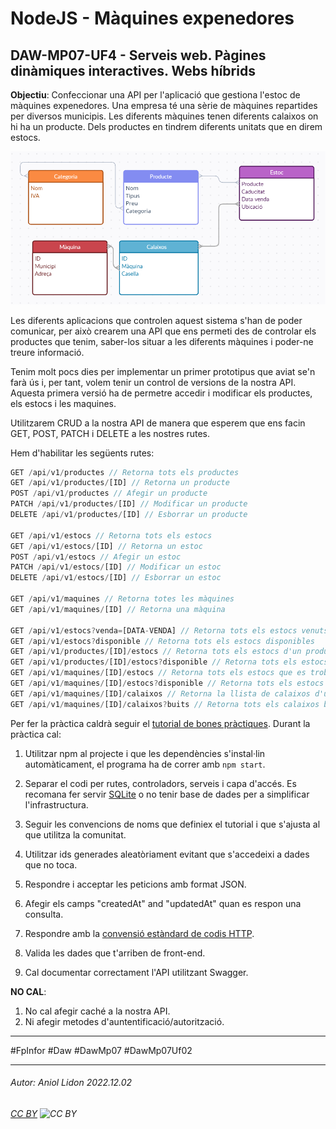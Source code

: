 # NodeJS - Màquines expenedores
## DAW-MP07-UF4 - Serveis web. Pàgines dinàmiques interactives. Webs híbrids
**Objectiu**: Confeccionar una API per l'aplicació que gestiona l'estoc de màquines expenedores.
Una empresa té una sèrie de màquines repartides per diversos municipis. Les diferents màquines tenen diferents calaixos on hi ha un producte. Dels productes en tindrem diferents unitats que en direm estocs.

![diagrama](diagrama.png)

Les diferents aplicacions que controlen aquest sistema s'han de poder comunicar, per això crearem una API que ens permeti des de controlar els productes que tenim, saber-los situar a les diferents màquines i poder-ne treure informació.

Tenim molt pocs dies per implementar un primer prototipus que aviat se'n farà ús i, per tant, volem tenir un control de versions de la nostra API. Aquesta primera versió ha de permetre accedir i modificar els productes, els estocs i les maquines.

Utilitzarem CRUD a la nostra API de manera que esperem que ens facin GET, POST, PATCH i DELETE a les nostres rutes.

Hem d'habilitar les següents rutes:

```javascript
GET /api/v1/productes // Retorna tots els productes
GET /api/v1/productes/[ID] // Retorna un producte
POST /api/v1/productes // Afegir un producte
PATCH /api/v1/productes/[ID] // Modificar un producte
DELETE /api/v1/productes/[ID] // Esborrar un producte

GET /api/v1/estocs // Retorna tots els estocs
GET /api/v1/estocs/[ID] // Retorna un estoc
POST /api/v1/estocs // Afegir un estoc
PATCH /api/v1/estocs/[ID] // Modificar un estoc
DELETE /api/v1/estocs/[ID] // Esborrar un estoc

GET /api/v1/maquines // Retorna totes les màquines
GET /api/v1/maquines/[ID] // Retorna una màquina

GET /api/v1/estocs?venda=[DATA-VENDA] // Retorna tots els estocs venuts una data.
GET /api/v1/estocs?disponible // Retorna tots els estocs disponibles
GET /api/v1/productes/[ID]/estocs // Retorna tots els estocs d'un producte
GET /api/v1/productes/[ID]/estocs?disponible // Retorna tots els estocs disponibles d'un producte
GET /api/v1/maquines/[ID]/estocs // Retorna tots els estocs que es troben una màquina concreta(tant els que s'han venut com els que no)
GET /api/v1/maquines/[ID]/estocs?disponible // Retorna tots els estocs que no s'han venut i es troben a una màquina concreta
GET /api/v1/maquines/[ID]/calaixos // Retorna la llista de calaixos d'una màquina
GET /api/v1/maquines/[ID]/calaixos?buits // Retorna tots els calaixos buits d'una màquina
```

Per fer la pràctica caldrà seguir el [tutorial de bones pràctiques](https://www.freecodecamp.org/news/rest-api-design-best-practices-build-a-rest-api). Durant la pràctica cal:
1. Utilitzar npm al projecte i que les dependències s'instal·lin automàticament, el programa ha de correr amb `npm start`.

1. Separar el codi per rutes, controladors, serveis i capa d'accés. Es recomana fer servir 
[SQLite](https://www.sqlitetutorial.net/) o no tenir base de dades per a simplificar l'infrastructura.

1. Seguir les convencions de noms que definiex el tutorial i que s'ajusta al que utilitza la comunitat.

1. Utilitzar ids generades aleatòriament evitant que s'accedeixi a dades que no toca.

1. Respondre i acceptar les peticions amb format JSON.

1. Afegir els camps "createdAt" and "updatedAt" quan es respon una consulta.

1. Respondre amb la [convensió estàndard de codis HTTP](https://restfulapi.net/http-status-codes/).

1. Valida les dades que t'arriben de front-end.

1. Cal documentar correctament l'API utilitzant Swagger.

**NO CAL**:
1. No cal afegir caché a la nostra API.
1. Ni afegir metodes d'auntentificació/autorització.

---

#FpInfor #Daw #DawMp07 #DawMp07Uf02

---

###### Autor: Aniol Lidon 2022.12.02
###### [CC BY](https://creativecommons.org/licenses/by/4.0/) ![CC BY](https://licensebuttons.net/l/by/3.0/80x15.png)
